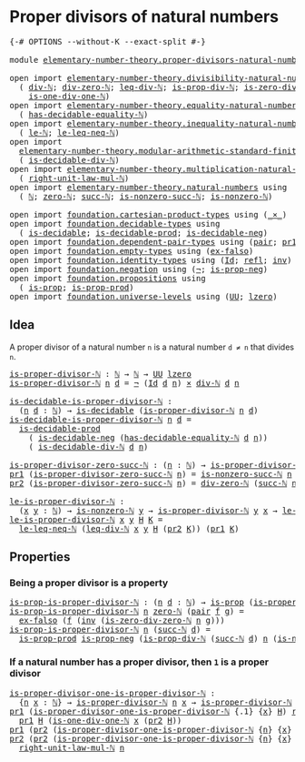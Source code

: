 # Proper divisors of natural numbers

<pre class="Agda"><a id="47" class="Symbol">{-#</a> <a id="51" class="Keyword">OPTIONS</a> <a id="59" class="Pragma">--without-K</a> <a id="71" class="Pragma">--exact-split</a> <a id="85" class="Symbol">#-}</a>

<a id="90" class="Keyword">module</a> <a id="97" href="elementary-number-theory.proper-divisors-natural-numbers.html" class="Module">elementary-number-theory.proper-divisors-natural-numbers</a> <a id="154" class="Keyword">where</a>

<a id="161" class="Keyword">open</a> <a id="166" class="Keyword">import</a> <a id="173" href="elementary-number-theory.divisibility-natural-numbers.html" class="Module">elementary-number-theory.divisibility-natural-numbers</a> <a id="227" class="Keyword">using</a>
  <a id="235" class="Symbol">(</a> <a id="237" href="elementary-number-theory.divisibility-natural-numbers.html#1640" class="Function">div-ℕ</a><a id="242" class="Symbol">;</a> <a id="244" href="elementary-number-theory.divisibility-natural-numbers.html#2714" class="Function">div-zero-ℕ</a><a id="254" class="Symbol">;</a> <a id="256" href="elementary-number-theory.divisibility-natural-numbers.html#8422" class="Function">leq-div-ℕ</a><a id="265" class="Symbol">;</a> <a id="267" href="elementary-number-theory.divisibility-natural-numbers.html#2986" class="Function">is-prop-div-ℕ</a><a id="280" class="Symbol">;</a> <a id="282" href="elementary-number-theory.divisibility-natural-numbers.html#7645" class="Function">is-zero-div-zero-ℕ</a><a id="300" class="Symbol">;</a>
    <a id="306" href="elementary-number-theory.divisibility-natural-numbers.html#7916" class="Function">is-one-div-one-ℕ</a><a id="322" class="Symbol">)</a>
<a id="324" class="Keyword">open</a> <a id="329" class="Keyword">import</a> <a id="336" href="elementary-number-theory.equality-natural-numbers.html" class="Module">elementary-number-theory.equality-natural-numbers</a> <a id="386" class="Keyword">using</a>
  <a id="394" class="Symbol">(</a> <a id="396" href="elementary-number-theory.equality-natural-numbers.html#2678" class="Function">has-decidable-equality-ℕ</a><a id="420" class="Symbol">)</a>
<a id="422" class="Keyword">open</a> <a id="427" class="Keyword">import</a> <a id="434" href="elementary-number-theory.inequality-natural-numbers.html" class="Module">elementary-number-theory.inequality-natural-numbers</a> <a id="486" class="Keyword">using</a>
  <a id="494" class="Symbol">(</a> <a id="496" href="elementary-number-theory.inequality-natural-numbers.html#2066" class="Function">le-ℕ</a><a id="500" class="Symbol">;</a> <a id="502" href="elementary-number-theory.inequality-natural-numbers.html#14582" class="Function">le-leq-neq-ℕ</a><a id="514" class="Symbol">)</a>
<a id="516" class="Keyword">open</a> <a id="521" class="Keyword">import</a>
  <a id="530" href="elementary-number-theory.modular-arithmetic-standard-finite-types.html" class="Module">elementary-number-theory.modular-arithmetic-standard-finite-types</a> <a id="596" class="Keyword">using</a>
  <a id="604" class="Symbol">(</a> <a id="606" href="elementary-number-theory.modular-arithmetic-standard-finite-types.html#27927" class="Function">is-decidable-div-ℕ</a><a id="624" class="Symbol">)</a>
<a id="626" class="Keyword">open</a> <a id="631" class="Keyword">import</a> <a id="638" href="elementary-number-theory.multiplication-natural-numbers.html" class="Module">elementary-number-theory.multiplication-natural-numbers</a> <a id="694" class="Keyword">using</a>
  <a id="702" class="Symbol">(</a> <a id="704" href="elementary-number-theory.multiplication-natural-numbers.html#2114" class="Function">right-unit-law-mul-ℕ</a><a id="724" class="Symbol">)</a>
<a id="726" class="Keyword">open</a> <a id="731" class="Keyword">import</a> <a id="738" href="elementary-number-theory.natural-numbers.html" class="Module">elementary-number-theory.natural-numbers</a> <a id="779" class="Keyword">using</a>
  <a id="787" class="Symbol">(</a> <a id="789" href="elementary-number-theory.natural-numbers.html#1444" class="Datatype">ℕ</a><a id="790" class="Symbol">;</a> <a id="792" href="elementary-number-theory.natural-numbers.html#1465" class="InductiveConstructor">zero-ℕ</a><a id="798" class="Symbol">;</a> <a id="800" href="elementary-number-theory.natural-numbers.html#1478" class="InductiveConstructor">succ-ℕ</a><a id="806" class="Symbol">;</a> <a id="808" href="elementary-number-theory.natural-numbers.html#3025" class="Function">is-nonzero-succ-ℕ</a><a id="825" class="Symbol">;</a> <a id="827" href="elementary-number-theory.natural-numbers.html#1926" class="Function">is-nonzero-ℕ</a><a id="839" class="Symbol">)</a>
  
<a id="844" class="Keyword">open</a> <a id="849" class="Keyword">import</a> <a id="856" href="foundation.cartesian-product-types.html" class="Module">foundation.cartesian-product-types</a> <a id="891" class="Keyword">using</a> <a id="897" class="Symbol">(</a><a id="898" href="foundation-core.cartesian-product-types.html#577" class="Function Operator">_×_</a><a id="901" class="Symbol">)</a>
<a id="903" class="Keyword">open</a> <a id="908" class="Keyword">import</a> <a id="915" href="foundation.decidable-types.html" class="Module">foundation.decidable-types</a> <a id="942" class="Keyword">using</a>
  <a id="950" class="Symbol">(</a> <a id="952" href="foundation.decidable-types.html#1905" class="Function">is-decidable</a><a id="964" class="Symbol">;</a> <a id="966" href="foundation.decidable-types.html#3323" class="Function">is-decidable-prod</a><a id="983" class="Symbol">;</a> <a id="985" href="foundation.decidable-types.html#4740" class="Function">is-decidable-neg</a><a id="1001" class="Symbol">)</a>
<a id="1003" class="Keyword">open</a> <a id="1008" class="Keyword">import</a> <a id="1015" href="foundation.dependent-pair-types.html" class="Module">foundation.dependent-pair-types</a> <a id="1047" class="Keyword">using</a> <a id="1053" class="Symbol">(</a><a id="1054" href="foundation-core.dependent-pair-types.html#575" class="InductiveConstructor">pair</a><a id="1058" class="Symbol">;</a> <a id="1060" href="foundation-core.dependent-pair-types.html#592" class="Field">pr1</a><a id="1063" class="Symbol">;</a> <a id="1065" href="foundation-core.dependent-pair-types.html#604" class="Field">pr2</a><a id="1068" class="Symbol">)</a>
<a id="1070" class="Keyword">open</a> <a id="1075" class="Keyword">import</a> <a id="1082" href="foundation.empty-types.html" class="Module">foundation.empty-types</a> <a id="1105" class="Keyword">using</a> <a id="1111" class="Symbol">(</a><a id="1112" href="foundation-core.empty-types.html#1147" class="Function">ex-falso</a><a id="1120" class="Symbol">)</a>
<a id="1122" class="Keyword">open</a> <a id="1127" class="Keyword">import</a> <a id="1134" href="foundation.identity-types.html" class="Module">foundation.identity-types</a> <a id="1160" class="Keyword">using</a> <a id="1166" class="Symbol">(</a><a id="1167" href="foundation-core.identity-types.html#641" class="Datatype">Id</a><a id="1169" class="Symbol">;</a> <a id="1171" href="foundation-core.identity-types.html#694" class="InductiveConstructor">refl</a><a id="1175" class="Symbol">;</a> <a id="1177" href="foundation-core.identity-types.html#1552" class="Function">inv</a><a id="1180" class="Symbol">)</a>
<a id="1182" class="Keyword">open</a> <a id="1187" class="Keyword">import</a> <a id="1194" href="foundation.negation.html" class="Module">foundation.negation</a> <a id="1214" class="Keyword">using</a> <a id="1220" class="Symbol">(</a><a id="1221" href="foundation-core.negation.html#452" class="Function">¬</a><a id="1222" class="Symbol">;</a> <a id="1224" href="foundation.negation.html#942" class="Function">is-prop-neg</a><a id="1235" class="Symbol">)</a>
<a id="1237" class="Keyword">open</a> <a id="1242" class="Keyword">import</a> <a id="1249" href="foundation.propositions.html" class="Module">foundation.propositions</a> <a id="1273" class="Keyword">using</a>
  <a id="1281" class="Symbol">(</a> <a id="1283" href="foundation-core.propositions.html#1246" class="Function">is-prop</a><a id="1290" class="Symbol">;</a> <a id="1292" href="foundation-core.propositions.html#5656" class="Function">is-prop-prod</a><a id="1304" class="Symbol">)</a>
<a id="1306" class="Keyword">open</a> <a id="1311" class="Keyword">import</a> <a id="1318" href="foundation.universe-levels.html" class="Module">foundation.universe-levels</a> <a id="1345" class="Keyword">using</a> <a id="1351" class="Symbol">(</a><a id="1352" href="foundation-core.universe-levels.html#222" class="Primitive">UU</a><a id="1354" class="Symbol">;</a> <a id="1356" href="Agda.Primitive.html#764" class="Primitive">lzero</a><a id="1361" class="Symbol">)</a>
</pre>
## Idea

 A proper divisor of a natural number `n` is a natural number `d ≠ n` that divides `n`.

<pre class="Agda"><a id="is-proper-divisor-ℕ"></a><a id="1474" href="elementary-number-theory.proper-divisors-natural-numbers.html#1474" class="Function">is-proper-divisor-ℕ</a> <a id="1494" class="Symbol">:</a> <a id="1496" href="elementary-number-theory.natural-numbers.html#1444" class="Datatype">ℕ</a> <a id="1498" class="Symbol">→</a> <a id="1500" href="elementary-number-theory.natural-numbers.html#1444" class="Datatype">ℕ</a> <a id="1502" class="Symbol">→</a> <a id="1504" href="foundation-core.universe-levels.html#222" class="Primitive">UU</a> <a id="1507" href="Agda.Primitive.html#764" class="Primitive">lzero</a>
<a id="1513" href="elementary-number-theory.proper-divisors-natural-numbers.html#1474" class="Function">is-proper-divisor-ℕ</a> <a id="1533" href="elementary-number-theory.proper-divisors-natural-numbers.html#1533" class="Bound">n</a> <a id="1535" href="elementary-number-theory.proper-divisors-natural-numbers.html#1535" class="Bound">d</a> <a id="1537" class="Symbol">=</a> <a id="1539" href="foundation-core.negation.html#452" class="Function">¬</a> <a id="1541" class="Symbol">(</a><a id="1542" href="foundation-core.identity-types.html#641" class="Datatype">Id</a> <a id="1545" href="elementary-number-theory.proper-divisors-natural-numbers.html#1535" class="Bound">d</a> <a id="1547" href="elementary-number-theory.proper-divisors-natural-numbers.html#1533" class="Bound">n</a><a id="1548" class="Symbol">)</a> <a id="1550" href="foundation-core.cartesian-product-types.html#577" class="Function Operator">×</a> <a id="1552" href="elementary-number-theory.divisibility-natural-numbers.html#1640" class="Function">div-ℕ</a> <a id="1558" href="elementary-number-theory.proper-divisors-natural-numbers.html#1535" class="Bound">d</a> <a id="1560" href="elementary-number-theory.proper-divisors-natural-numbers.html#1533" class="Bound">n</a>

<a id="is-decidable-is-proper-divisor-ℕ"></a><a id="1563" href="elementary-number-theory.proper-divisors-natural-numbers.html#1563" class="Function">is-decidable-is-proper-divisor-ℕ</a> <a id="1596" class="Symbol">:</a>
  <a id="1600" class="Symbol">(</a><a id="1601" href="elementary-number-theory.proper-divisors-natural-numbers.html#1601" class="Bound">n</a> <a id="1603" href="elementary-number-theory.proper-divisors-natural-numbers.html#1603" class="Bound">d</a> <a id="1605" class="Symbol">:</a> <a id="1607" href="elementary-number-theory.natural-numbers.html#1444" class="Datatype">ℕ</a><a id="1608" class="Symbol">)</a> <a id="1610" class="Symbol">→</a> <a id="1612" href="foundation.decidable-types.html#1905" class="Function">is-decidable</a> <a id="1625" class="Symbol">(</a><a id="1626" href="elementary-number-theory.proper-divisors-natural-numbers.html#1474" class="Function">is-proper-divisor-ℕ</a> <a id="1646" href="elementary-number-theory.proper-divisors-natural-numbers.html#1601" class="Bound">n</a> <a id="1648" href="elementary-number-theory.proper-divisors-natural-numbers.html#1603" class="Bound">d</a><a id="1649" class="Symbol">)</a>
<a id="1651" href="elementary-number-theory.proper-divisors-natural-numbers.html#1563" class="Function">is-decidable-is-proper-divisor-ℕ</a> <a id="1684" href="elementary-number-theory.proper-divisors-natural-numbers.html#1684" class="Bound">n</a> <a id="1686" href="elementary-number-theory.proper-divisors-natural-numbers.html#1686" class="Bound">d</a> <a id="1688" class="Symbol">=</a>
  <a id="1692" href="foundation.decidable-types.html#3323" class="Function">is-decidable-prod</a>
    <a id="1714" class="Symbol">(</a> <a id="1716" href="foundation.decidable-types.html#4740" class="Function">is-decidable-neg</a> <a id="1733" class="Symbol">(</a><a id="1734" href="elementary-number-theory.equality-natural-numbers.html#2678" class="Function">has-decidable-equality-ℕ</a> <a id="1759" href="elementary-number-theory.proper-divisors-natural-numbers.html#1686" class="Bound">d</a> <a id="1761" href="elementary-number-theory.proper-divisors-natural-numbers.html#1684" class="Bound">n</a><a id="1762" class="Symbol">))</a>
    <a id="1769" class="Symbol">(</a> <a id="1771" href="elementary-number-theory.modular-arithmetic-standard-finite-types.html#27927" class="Function">is-decidable-div-ℕ</a> <a id="1790" href="elementary-number-theory.proper-divisors-natural-numbers.html#1686" class="Bound">d</a> <a id="1792" href="elementary-number-theory.proper-divisors-natural-numbers.html#1684" class="Bound">n</a><a id="1793" class="Symbol">)</a>

<a id="is-proper-divisor-zero-succ-ℕ"></a><a id="1796" href="elementary-number-theory.proper-divisors-natural-numbers.html#1796" class="Function">is-proper-divisor-zero-succ-ℕ</a> <a id="1826" class="Symbol">:</a> <a id="1828" class="Symbol">(</a><a id="1829" href="elementary-number-theory.proper-divisors-natural-numbers.html#1829" class="Bound">n</a> <a id="1831" class="Symbol">:</a> <a id="1833" href="elementary-number-theory.natural-numbers.html#1444" class="Datatype">ℕ</a><a id="1834" class="Symbol">)</a> <a id="1836" class="Symbol">→</a> <a id="1838" href="elementary-number-theory.proper-divisors-natural-numbers.html#1474" class="Function">is-proper-divisor-ℕ</a> <a id="1858" href="elementary-number-theory.natural-numbers.html#1465" class="InductiveConstructor">zero-ℕ</a> <a id="1865" class="Symbol">(</a><a id="1866" href="elementary-number-theory.natural-numbers.html#1478" class="InductiveConstructor">succ-ℕ</a> <a id="1873" href="elementary-number-theory.proper-divisors-natural-numbers.html#1829" class="Bound">n</a><a id="1874" class="Symbol">)</a>
<a id="1876" href="foundation-core.dependent-pair-types.html#592" class="Field">pr1</a> <a id="1880" class="Symbol">(</a><a id="1881" href="elementary-number-theory.proper-divisors-natural-numbers.html#1796" class="Function">is-proper-divisor-zero-succ-ℕ</a> <a id="1911" href="elementary-number-theory.proper-divisors-natural-numbers.html#1911" class="Bound">n</a><a id="1912" class="Symbol">)</a> <a id="1914" class="Symbol">=</a> <a id="1916" href="elementary-number-theory.natural-numbers.html#3025" class="Function">is-nonzero-succ-ℕ</a> <a id="1934" href="elementary-number-theory.proper-divisors-natural-numbers.html#1911" class="Bound">n</a>
<a id="1936" href="foundation-core.dependent-pair-types.html#604" class="Field">pr2</a> <a id="1940" class="Symbol">(</a><a id="1941" href="elementary-number-theory.proper-divisors-natural-numbers.html#1796" class="Function">is-proper-divisor-zero-succ-ℕ</a> <a id="1971" href="elementary-number-theory.proper-divisors-natural-numbers.html#1971" class="Bound">n</a><a id="1972" class="Symbol">)</a> <a id="1974" class="Symbol">=</a> <a id="1976" href="elementary-number-theory.divisibility-natural-numbers.html#2714" class="Function">div-zero-ℕ</a> <a id="1987" class="Symbol">(</a><a id="1988" href="elementary-number-theory.natural-numbers.html#1478" class="InductiveConstructor">succ-ℕ</a> <a id="1995" href="elementary-number-theory.proper-divisors-natural-numbers.html#1971" class="Bound">n</a><a id="1996" class="Symbol">)</a>

<a id="le-is-proper-divisor-ℕ"></a><a id="1999" href="elementary-number-theory.proper-divisors-natural-numbers.html#1999" class="Function">le-is-proper-divisor-ℕ</a> <a id="2022" class="Symbol">:</a>
  <a id="2026" class="Symbol">(</a><a id="2027" href="elementary-number-theory.proper-divisors-natural-numbers.html#2027" class="Bound">x</a> <a id="2029" href="elementary-number-theory.proper-divisors-natural-numbers.html#2029" class="Bound">y</a> <a id="2031" class="Symbol">:</a> <a id="2033" href="elementary-number-theory.natural-numbers.html#1444" class="Datatype">ℕ</a><a id="2034" class="Symbol">)</a> <a id="2036" class="Symbol">→</a> <a id="2038" href="elementary-number-theory.natural-numbers.html#1926" class="Function">is-nonzero-ℕ</a> <a id="2051" href="elementary-number-theory.proper-divisors-natural-numbers.html#2029" class="Bound">y</a> <a id="2053" class="Symbol">→</a> <a id="2055" href="elementary-number-theory.proper-divisors-natural-numbers.html#1474" class="Function">is-proper-divisor-ℕ</a> <a id="2075" href="elementary-number-theory.proper-divisors-natural-numbers.html#2029" class="Bound">y</a> <a id="2077" href="elementary-number-theory.proper-divisors-natural-numbers.html#2027" class="Bound">x</a> <a id="2079" class="Symbol">→</a> <a id="2081" href="elementary-number-theory.inequality-natural-numbers.html#2066" class="Function">le-ℕ</a> <a id="2086" href="elementary-number-theory.proper-divisors-natural-numbers.html#2027" class="Bound">x</a> <a id="2088" href="elementary-number-theory.proper-divisors-natural-numbers.html#2029" class="Bound">y</a>
<a id="2090" href="elementary-number-theory.proper-divisors-natural-numbers.html#1999" class="Function">le-is-proper-divisor-ℕ</a> <a id="2113" href="elementary-number-theory.proper-divisors-natural-numbers.html#2113" class="Bound">x</a> <a id="2115" href="elementary-number-theory.proper-divisors-natural-numbers.html#2115" class="Bound">y</a> <a id="2117" href="elementary-number-theory.proper-divisors-natural-numbers.html#2117" class="Bound">H</a> <a id="2119" href="elementary-number-theory.proper-divisors-natural-numbers.html#2119" class="Bound">K</a> <a id="2121" class="Symbol">=</a>
  <a id="2125" href="elementary-number-theory.inequality-natural-numbers.html#14582" class="Function">le-leq-neq-ℕ</a> <a id="2138" class="Symbol">(</a><a id="2139" href="elementary-number-theory.divisibility-natural-numbers.html#8422" class="Function">leq-div-ℕ</a> <a id="2149" href="elementary-number-theory.proper-divisors-natural-numbers.html#2113" class="Bound">x</a> <a id="2151" href="elementary-number-theory.proper-divisors-natural-numbers.html#2115" class="Bound">y</a> <a id="2153" href="elementary-number-theory.proper-divisors-natural-numbers.html#2117" class="Bound">H</a> <a id="2155" class="Symbol">(</a><a id="2156" href="foundation-core.dependent-pair-types.html#604" class="Field">pr2</a> <a id="2160" href="elementary-number-theory.proper-divisors-natural-numbers.html#2119" class="Bound">K</a><a id="2161" class="Symbol">))</a> <a id="2164" class="Symbol">(</a><a id="2165" href="foundation-core.dependent-pair-types.html#592" class="Field">pr1</a> <a id="2169" href="elementary-number-theory.proper-divisors-natural-numbers.html#2119" class="Bound">K</a><a id="2170" class="Symbol">)</a>
</pre>
## Properties

### Being a proper divisor is a property

<pre class="Agda"><a id="is-prop-is-proper-divisor-ℕ"></a><a id="2242" href="elementary-number-theory.proper-divisors-natural-numbers.html#2242" class="Function">is-prop-is-proper-divisor-ℕ</a> <a id="2270" class="Symbol">:</a> <a id="2272" class="Symbol">(</a><a id="2273" href="elementary-number-theory.proper-divisors-natural-numbers.html#2273" class="Bound">n</a> <a id="2275" href="elementary-number-theory.proper-divisors-natural-numbers.html#2275" class="Bound">d</a> <a id="2277" class="Symbol">:</a> <a id="2279" href="elementary-number-theory.natural-numbers.html#1444" class="Datatype">ℕ</a><a id="2280" class="Symbol">)</a> <a id="2282" class="Symbol">→</a> <a id="2284" href="foundation-core.propositions.html#1246" class="Function">is-prop</a> <a id="2292" class="Symbol">(</a><a id="2293" href="elementary-number-theory.proper-divisors-natural-numbers.html#1474" class="Function">is-proper-divisor-ℕ</a> <a id="2313" href="elementary-number-theory.proper-divisors-natural-numbers.html#2273" class="Bound">n</a> <a id="2315" href="elementary-number-theory.proper-divisors-natural-numbers.html#2275" class="Bound">d</a><a id="2316" class="Symbol">)</a>
<a id="2318" href="elementary-number-theory.proper-divisors-natural-numbers.html#2242" class="Function">is-prop-is-proper-divisor-ℕ</a> <a id="2346" href="elementary-number-theory.proper-divisors-natural-numbers.html#2346" class="Bound">n</a> <a id="2348" href="elementary-number-theory.natural-numbers.html#1465" class="InductiveConstructor">zero-ℕ</a> <a id="2355" class="Symbol">(</a><a id="2356" href="foundation-core.dependent-pair-types.html#575" class="InductiveConstructor">pair</a> <a id="2361" href="elementary-number-theory.proper-divisors-natural-numbers.html#2361" class="Bound">f</a> <a id="2363" href="elementary-number-theory.proper-divisors-natural-numbers.html#2363" class="Bound">g</a><a id="2364" class="Symbol">)</a> <a id="2366" class="Symbol">=</a>
  <a id="2370" href="foundation-core.empty-types.html#1147" class="Function">ex-falso</a> <a id="2379" class="Symbol">(</a><a id="2380" href="elementary-number-theory.proper-divisors-natural-numbers.html#2361" class="Bound">f</a> <a id="2382" class="Symbol">(</a><a id="2383" href="foundation-core.identity-types.html#1552" class="Function">inv</a> <a id="2387" class="Symbol">(</a><a id="2388" href="elementary-number-theory.divisibility-natural-numbers.html#7645" class="Function">is-zero-div-zero-ℕ</a> <a id="2407" href="elementary-number-theory.proper-divisors-natural-numbers.html#2346" class="Bound">n</a> <a id="2409" href="elementary-number-theory.proper-divisors-natural-numbers.html#2363" class="Bound">g</a><a id="2410" class="Symbol">)))</a>
<a id="2414" href="elementary-number-theory.proper-divisors-natural-numbers.html#2242" class="Function">is-prop-is-proper-divisor-ℕ</a> <a id="2442" href="elementary-number-theory.proper-divisors-natural-numbers.html#2442" class="Bound">n</a> <a id="2444" class="Symbol">(</a><a id="2445" href="elementary-number-theory.natural-numbers.html#1478" class="InductiveConstructor">succ-ℕ</a> <a id="2452" href="elementary-number-theory.proper-divisors-natural-numbers.html#2452" class="Bound">d</a><a id="2453" class="Symbol">)</a> <a id="2455" class="Symbol">=</a>
  <a id="2459" href="foundation-core.propositions.html#5656" class="Function">is-prop-prod</a> <a id="2472" href="foundation.negation.html#942" class="Function">is-prop-neg</a> <a id="2484" class="Symbol">(</a><a id="2485" href="elementary-number-theory.divisibility-natural-numbers.html#2986" class="Function">is-prop-div-ℕ</a> <a id="2499" class="Symbol">(</a><a id="2500" href="elementary-number-theory.natural-numbers.html#1478" class="InductiveConstructor">succ-ℕ</a> <a id="2507" href="elementary-number-theory.proper-divisors-natural-numbers.html#2452" class="Bound">d</a><a id="2508" class="Symbol">)</a> <a id="2510" href="elementary-number-theory.proper-divisors-natural-numbers.html#2442" class="Bound">n</a> <a id="2512" class="Symbol">(</a><a id="2513" href="elementary-number-theory.natural-numbers.html#3025" class="Function">is-nonzero-succ-ℕ</a> <a id="2531" href="elementary-number-theory.proper-divisors-natural-numbers.html#2452" class="Bound">d</a><a id="2532" class="Symbol">))</a>
</pre>
### If a natural number has a proper divisor, then `1` is a proper divisor

<pre class="Agda"><a id="is-proper-divisor-one-is-proper-divisor-ℕ"></a><a id="2624" href="elementary-number-theory.proper-divisors-natural-numbers.html#2624" class="Function">is-proper-divisor-one-is-proper-divisor-ℕ</a> <a id="2666" class="Symbol">:</a>
  <a id="2670" class="Symbol">{</a><a id="2671" href="elementary-number-theory.proper-divisors-natural-numbers.html#2671" class="Bound">n</a> <a id="2673" href="elementary-number-theory.proper-divisors-natural-numbers.html#2673" class="Bound">x</a> <a id="2675" class="Symbol">:</a> <a id="2677" href="elementary-number-theory.natural-numbers.html#1444" class="Datatype">ℕ</a><a id="2678" class="Symbol">}</a> <a id="2680" class="Symbol">→</a> <a id="2682" href="elementary-number-theory.proper-divisors-natural-numbers.html#1474" class="Function">is-proper-divisor-ℕ</a> <a id="2702" href="elementary-number-theory.proper-divisors-natural-numbers.html#2671" class="Bound">n</a> <a id="2704" href="elementary-number-theory.proper-divisors-natural-numbers.html#2673" class="Bound">x</a> <a id="2706" class="Symbol">→</a> <a id="2708" href="elementary-number-theory.proper-divisors-natural-numbers.html#1474" class="Function">is-proper-divisor-ℕ</a> <a id="2728" href="elementary-number-theory.proper-divisors-natural-numbers.html#2671" class="Bound">n</a> <a id="2730" class="Number">1</a>
<a id="2732" href="foundation-core.dependent-pair-types.html#592" class="Field">pr1</a> <a id="2736" class="Symbol">(</a><a id="2737" href="elementary-number-theory.proper-divisors-natural-numbers.html#2624" class="Function">is-proper-divisor-one-is-proper-divisor-ℕ</a> <a id="2779" class="Symbol">{</a><a id="2780" class="DottedPattern Symbol">.</a><a id="2781" class="DottedPattern Number">1</a><a id="2782" class="Symbol">}</a> <a id="2784" class="Symbol">{</a><a id="2785" href="elementary-number-theory.proper-divisors-natural-numbers.html#2785" class="Bound">x</a><a id="2786" class="Symbol">}</a> <a id="2788" href="elementary-number-theory.proper-divisors-natural-numbers.html#2788" class="Bound">H</a><a id="2789" class="Symbol">)</a> <a id="2791" href="foundation-core.identity-types.html#694" class="InductiveConstructor">refl</a> <a id="2796" class="Symbol">=</a>
  <a id="2800" href="foundation-core.dependent-pair-types.html#592" class="Field">pr1</a> <a id="2804" href="elementary-number-theory.proper-divisors-natural-numbers.html#2788" class="Bound">H</a> <a id="2806" class="Symbol">(</a><a id="2807" href="elementary-number-theory.divisibility-natural-numbers.html#7916" class="Function">is-one-div-one-ℕ</a> <a id="2824" href="elementary-number-theory.proper-divisors-natural-numbers.html#2785" class="Bound">x</a> <a id="2826" class="Symbol">(</a><a id="2827" href="foundation-core.dependent-pair-types.html#604" class="Field">pr2</a> <a id="2831" href="elementary-number-theory.proper-divisors-natural-numbers.html#2788" class="Bound">H</a><a id="2832" class="Symbol">))</a>
<a id="2835" href="foundation-core.dependent-pair-types.html#592" class="Field">pr1</a> <a id="2839" class="Symbol">(</a><a id="2840" href="foundation-core.dependent-pair-types.html#604" class="Field">pr2</a> <a id="2844" class="Symbol">(</a><a id="2845" href="elementary-number-theory.proper-divisors-natural-numbers.html#2624" class="Function">is-proper-divisor-one-is-proper-divisor-ℕ</a> <a id="2887" class="Symbol">{</a><a id="2888" href="elementary-number-theory.proper-divisors-natural-numbers.html#2888" class="Bound">n</a><a id="2889" class="Symbol">}</a> <a id="2891" class="Symbol">{</a><a id="2892" href="elementary-number-theory.proper-divisors-natural-numbers.html#2892" class="Bound">x</a><a id="2893" class="Symbol">}</a> <a id="2895" href="elementary-number-theory.proper-divisors-natural-numbers.html#2895" class="Bound">H</a><a id="2896" class="Symbol">))</a> <a id="2899" class="Symbol">=</a> <a id="2901" href="elementary-number-theory.proper-divisors-natural-numbers.html#2888" class="Bound">n</a>
<a id="2903" href="foundation-core.dependent-pair-types.html#604" class="Field">pr2</a> <a id="2907" class="Symbol">(</a><a id="2908" href="foundation-core.dependent-pair-types.html#604" class="Field">pr2</a> <a id="2912" class="Symbol">(</a><a id="2913" href="elementary-number-theory.proper-divisors-natural-numbers.html#2624" class="Function">is-proper-divisor-one-is-proper-divisor-ℕ</a> <a id="2955" class="Symbol">{</a><a id="2956" href="elementary-number-theory.proper-divisors-natural-numbers.html#2956" class="Bound">n</a><a id="2957" class="Symbol">}</a> <a id="2959" class="Symbol">{</a><a id="2960" href="elementary-number-theory.proper-divisors-natural-numbers.html#2960" class="Bound">x</a><a id="2961" class="Symbol">}</a> <a id="2963" href="elementary-number-theory.proper-divisors-natural-numbers.html#2963" class="Bound">H</a><a id="2964" class="Symbol">))</a> <a id="2967" class="Symbol">=</a>
  <a id="2971" href="elementary-number-theory.multiplication-natural-numbers.html#2114" class="Function">right-unit-law-mul-ℕ</a> <a id="2992" href="elementary-number-theory.proper-divisors-natural-numbers.html#2956" class="Bound">n</a>
</pre>